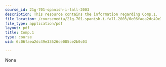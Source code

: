 ```yaml
---
course_id: 21g-701-spanish-i-fall-2003
description: This resource contains the information regarding Comp.1.
file_location: /coursemedia/21g-701-spanish-i-fall-2003/6c06faea2dc49e33626ce085ce2b0c03_MIT21G_701F03_comp1.pdf
file_type: application/pdf
layout: pdf
title: Comp.1
type: course
uid: 6c06faea2dc49e33626ce085ce2b0c03

---
```

None